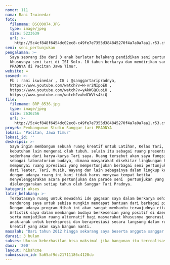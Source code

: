 ```yaml
---
nomor: 111
nama: Rani Iswinedar
foto:
  filename: DSC00074.JPG
  type: image/jpeg
  size: 5223639
  url: >-
    http://5c4cf848f6454dc02ec8-c49fe7e7355d384845270f4a7a0a7aa1.r53.cf2.rackcdn.com/167e6c3b-5778-4863-88f9-c7b51ce90452/DSC00074.JPG
seni: seni_pertunjukan
pengalaman: >-
  Saya seorang ibu dari 3 anak berlatar belakang pendidikan seni pertunjukan
  khususnya seni tari di ISI Solo. 10 tahun berkarya dan mendirikan sanggar tari
  PRADNYA di Pacitan Jawa Timur.
website: =
sosmed: >-
  Fb : rani iswinedar , IG : @sanggartaripradnya,
  https://www.youtube.com/watch?v=H-vr2NIpoEU ,
  https://www.youtube.com/watch?v=yAkWGQCuoiU ,
  https://www.youtube.com/watch?v=hdCWVts4kiQ
file:
  filename: BRP_8536.jpg
  type: image/jpeg
  size: 2636256
  url: >-
    http://5c4cf848f6454dc02ec8-c49fe7e7355d384845270f4a7a0a7aa1.r53.cf2.rackcdn.com/239bf772-05b4-48ea-8767-0185a99dfdf8/BRP_8536.jpg
proyek: Pembangunan Studio Sanggar tari PRADNYA
lokasi: 'Pacitan, Jawa Timur'
lokasi_id: ''
deskripsi: >-
  Saya ingin membangun sebuah ruang kreatif untuk Latihan, Kelas Tari, juga
  kebutuhan lain mengenai olah tubuh. selain itu sebagai ruang presentasi
  sederhana dari karya-karya Tari saya. Ruang tersebut akan saya fungsikan juga
  sebagai laboratorium budaya, dimana masyarakat disekitar lingkungan kami akan
  mempunyai ruang apresiasi yang mempertunjukan berbagai seni pertunjukan mulai
  dari Teater, Tari, Musik, Wayang dan lain sebagainya dalam lingkup kecil.
  dengan adanya ruang ini kami tidak harus menyewa tempat ketika
  menyelenggarakan acara pertunjukan dan parade seni  pertunjukan yang biasa
  dielenggarakan setiap tahun oleh Sanggar Tari Pradnya.              
kategori: akses
latar_belakang: >-
  Terbatasnya ruang untuk mewadahi ide gagasan saya dalam berkarya sehingga
  mendorong saya untuk sebisa mungkin mendapat bantuan dari berbagai pihak.
  Dengan adanya program Hibah ini akan sangat membantu terwujudnya cita-cita
  Artistik saya dalam membangun budaya berkesenian yang positif di daerah saya.
  serta menjadikan ruang alternatif bagi masyarakat khususnya generasi muda dan
  anak-anak untuk berekspresi dan berapresiasi secara langsung dalam ruang
  kreatif yang akan saya bangun nanti. 
masalah: "Dari tahun 2012 hingga sekarang saya beserta anggota sanggar menggunakan ruang tamu berukuran 6 x 5 meter sebagai studio untuk berlatih, bahkan selalu menyewa tempat untuk melakukan presentasi karya .\r\nSedangkan sebagai seorang ibu, saya  harus memperhatikan kenyamanan anak saya dan keluarga.\r\n Keterbatasan tersebut menjadi sebuah kendala yang selama ini di hadapi.\r\n"
durasi: 3 bulan
sukses: Ukuran keberhasilan bisa maksimal jika bangunan itu terrealisasikan.
dana: '200'
layout: hibahcme
submission_id: 5a65af9dc21711186c4120cb
---
```


